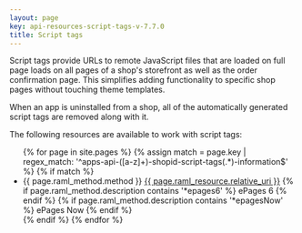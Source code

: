 ```yaml
---
layout: page
key: api-resources-script-tags-v-7.7.0
title: Script tags
---
```


Script tags provide URLs to remote JavaScript files that are loaded on full page loads on all pages of a shop's storefront as well as the order confirmation page.
This simplifies adding functionality to specific shop pages without touching theme templates.

When an app is uninstalled from a shop, all of the automatically generated script tags are removed along with it.

The following resources are available to work with script tags:

<ul id="resource-list">
  {% for page in site.pages %}
    {% assign match = page.key | regex_match: '^apps-api-([a-z]+)-shopid-script-tags(.*)-information$' %}
    {% if match %}
      <li class="resource-entry">
        <span class="http-method http-method-{{ page.raml_method.method | downcase }}">{{ page.raml_method.method }}</span>
        <a href="{{ page.url | prepend: site.baseurl }}">{{ page.raml_resource.relative_uri }}</a>
        {% if page.raml_method.description contains '*epages6' %}
          <span class='ep-label-6 ep-label'>ePages 6</span>
        {% endif %}
        {% if page.raml_method.description contains '*epagesNow' %}
          <span class='ep-label-now ep-label'>ePages Now</span>
        {% endif %}
      </li>
    {% endif %}
  {% endfor %}
</ul>
